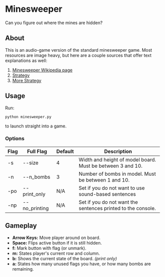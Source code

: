 # Minesweeper

Can you figure out where the mines are hidden?

## About

This is an audio-game version of the standard minesweeper game.
Most resources are image heavy, but here are a couple sources that offer text explanations as well:

1. [Minesweeper Wikipedia page](https://en.wikipedia.org/wiki/Minesweeper_(video_game))
2. [Strategy](http://www.minesweeper.info/wiki/Strategy)
3. [More Strategy](http://computronium.org/minesweeper/index.html)

## Usage

Run:

`python minesweeper.py`

to launch straight into a game.

### Options

Flag | Full Flag | Default | Description
--- | --- | --- | ---
-s | --size | 4 | Width and height of model board. Must be between 3 and 10.
-n | --n_bombs | 3 | Number of bombs in model. Must be between 1 and 10.
-po | --print_only | N/A | Set if you do not want to use sound-based sentences
-np | --no_printing | N/A | Set if you do not want the sentences printed to the console.

## Gameplay

* **Arrow Keys:** Move player around on board.
* **Space:** Flips active button if it is still hidden.
* **f:** Mark button with flag (or unmark).
* **m:** States player's current row and column.
* **b:** Shows the current state of the board. *(print only)*
* **a:** States how many unused flags you have, or how many bombs are remaining.
